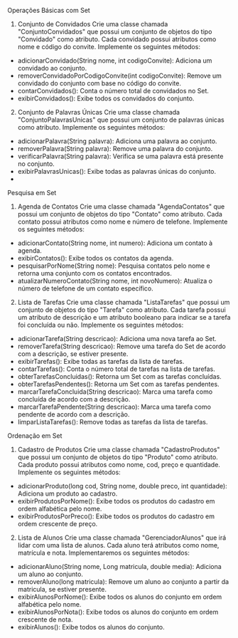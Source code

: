 Operações Básicas com Set
1. Conjunto de Convidados
   Crie uma classe chamada "ConjuntoConvidados" que possui um conjunto de objetos do tipo "Convidado" como atributo. Cada convidado possui atributos como nome e código do convite. Implemente os seguintes métodos:

- adicionarConvidado(String nome, int codigoConvite): Adiciona um convidado ao conjunto.
- removerConvidadoPorCodigoConvite(int codigoConvite): Remove um convidado do conjunto com base no código do convite.
- contarConvidados(): Conta o número total de convidados no Set.
- exibirConvidados(): Exibe todos os convidados do conjunto.

2. Conjunto de Palavras Únicas
   Crie uma classe chamada "ConjuntoPalavrasUnicas" que possui um conjunto de palavras únicas como atributo. Implemente os seguintes métodos:

- adicionarPalavra(String palavra): Adiciona uma palavra ao conjunto.
- removerPalavra(String palavra): Remove uma palavra do conjunto.
- verificarPalavra(String palavra): Verifica se uma palavra está presente no conjunto.
- exibirPalavrasUnicas(): Exibe todas as palavras únicas do conjunto.
- 
Pesquisa em Set
1. Agenda de Contatos
   Crie uma classe chamada "AgendaContatos" que possui um conjunto de objetos do tipo "Contato" como atributo. Cada contato possui atributos como nome e número de telefone. Implemente os seguintes métodos:

- adicionarContato(String nome, int numero): Adiciona um contato à agenda.
- exibirContatos(): Exibe todos os contatos da agenda.
- pesquisarPorNome(String nome): Pesquisa contatos pelo nome e retorna uma conjunto com os contatos encontrados.
- atualizarNumeroContato(String nome, int novoNumero): Atualiza o número de telefone de um contato específico.

2. Lista de Tarefas
   Crie uma classe chamada "ListaTarefas" que possui um conjunto de objetos do tipo "Tarefa" como atributo. Cada tarefa possui um atributo de descrição e um atributo booleano para indicar se a tarefa foi concluída ou não. Implemente os seguintes métodos:

- adicionarTarefa(String descricao): Adiciona uma nova tarefa ao Set.
- removerTarefa(String descricao): Remove uma tarefa do Set de acordo com a descrição, se estiver presente.
- exibirTarefas(): Exibe todas as tarefas da lista de tarefas.
- contarTarefas(): Conta o número total de tarefas na lista de tarefas.
- obterTarefasConcluidas(): Retorna um Set com as tarefas concluídas.
- obterTarefasPendentes(): Retorna um Set com as tarefas pendentes.
- marcarTarefaConcluida(String descricao): Marca uma tarefa como concluída de acordo com a descrição.
- marcarTarefaPendente(String descricao): Marca uma tarefa como pendente de acordo com a descrição.
- limparListaTarefas(): Remove todas as tarefas da lista de tarefas.

Ordenação em Set
1. Cadastro de Produtos
   Crie uma classe chamada "CadastroProdutos" que possui um conjunto de objetos do tipo "Produto" como atributo. Cada produto possui atributos como nome, cod, preço e quantidade. Implemente os seguintes métodos:

- adicionarProduto(long cod, String nome, double preco, int quantidade): Adiciona um produto ao cadastro.
- exibirProdutosPorNome(): Exibe todos os produtos do cadastro em ordem alfabética pelo nome.
- exibirProdutosPorPreco(): Exibe todos os produtos do cadastro em ordem crescente de preço.

2. Lista de Alunos
   Crie uma classe chamada "GerenciadorAlunos" que irá lidar com uma lista de alunos. Cada aluno terá atributos como nome, matrícula e nota. Implementaremos os seguintes métodos:

- adicionarAluno(String nome, Long matricula, double media): Adiciona um aluno ao conjunto.
- removerAluno(long matricula): Remove um aluno ao conjunto a partir da matricula, se estiver presente.
- exibirAlunosPorNome(): Exibe todos os alunos do conjunto em ordem alfabética pelo nome.
- exibirAlunosPorNota(): Exibe todos os alunos do conjunto em ordem crescente de nota.
- exibirAlunos(): Exibe todos os alunos do conjunto.
